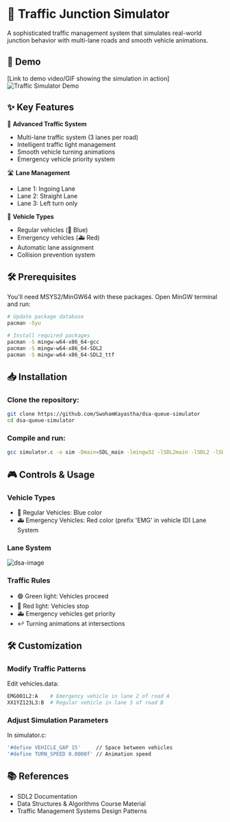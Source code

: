# 🚦 Traffic Junction Simulator

A sophisticated traffic management system that simulates real-world junction behavior with multi-lane roads and smooth vehicle animations.

## 🎥 Demo
[Link to demo video/GIF showing the simulation in action]
![Traffic Simulator Demo](path_to_your_demo.gif)

## ✨ Key Features

🚗 **Advanced Traffic System**
- Multi-lane traffic system (3 lanes per road)
- Intelligent traffic light management
- Smooth vehicle turning animations
- Emergency vehicle priority system

🛣️ **Lane Management**
- Lane 1: Ingoing Lane
- Lane 2: Straight Lane
- Lane 3: Left turn only

🚨 **Vehicle Types**
- Regular vehicles (🚙 Blue)
- Emergency vehicles (🚑 Red)
- Automatic lane assignment
- Collision prevention system

## 🛠️ Prerequisites

You'll need MSYS2/MinGW64 with these packages. Open MinGW terminal and run:

```bash
# Update package database
pacman -Syu

# Install required packages
pacman -S mingw-w64-x86_64-gcc
pacman -S mingw-w64-x86_64-SDL2
pacman -S mingw-w64-x86_64-SDL2_ttf
```

## 📥 Installation
### Clone the repository:
```bash
git clone https://github.com/SwohamKayastha/dsa-queue-simulator
cd dsa-queue-simulator
```

### Compile and run:
```bash
gcc simulator.c -o sim -Dmain=SDL_main -lmingw32 -lSDL2main -lSDL2 -lSDL2_ttf && ./sim
```

## 🎮 Controls & Usage
### Vehicle Types
- 🚙 Regular Vehicles: Blue color
- 🚑 Emergency Vehicles: Red color (prefix 'EMG' in vehicle ID)
Lane System
### Lane System
![dsa-image](dsa-queue-simulator\dsa-img.png)
<!-- here implement the image -->
### Traffic Rules
- 🟢 Green light: Vehicles proceed
- 🔴 Red light: Vehicles stop
- 🚑 Emergency vehicles get priority
- ↩️ Turning animations at intersections

## 🛠️ Customization
### Modify Traffic Patterns
Edit vehicles.data:
```bash
EMG001L2:A    # Emergency vehicle in lane 2 of road A
XX1YZ123L3:B  # Regular vehicle in lane 3 of road B
```
### Adjust Simulation Parameters
In simulator.c:
```bash
'#define VEHICLE_GAP 15'     // Space between vehicles
'#define TURN_SPEED 0.0008f' // Animation speed
```

## 📚 References
- SDL2 Documentation
- Data Structures & Algorithms Course Material
- Traffic Management Systems Design Patterns